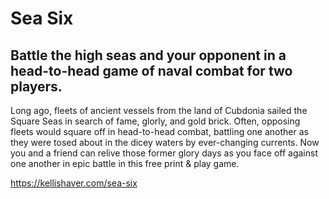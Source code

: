 Sea Six
====

Battle the high seas and your opponent in a head-to-head game of naval combat for two players.
----

Long ago, fleets of ancient vessels from the land of Cubdonia sailed the Square Seas in search of fame, glorly, and gold brick. Often, opposing fleets would square off in head-to-head combat, battling one another as they were tosed about in the dicey waters by ever-changing currents. Now you and a friend can relive those former glory days as you face off against one another in epic battle in this free print & play game.

https://kellishaver.com/sea-six
